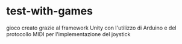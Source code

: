 # test-with-games
gioco creato grazie al framework Unity con l'utilizzo di Arduino e del protocollo MIDI per l'implementazione del joystick
